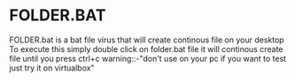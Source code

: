 # FOLDER.BAT
FOLDER.bat is a bat file virus that will create continous file on your desktop 
To execute this simply double click on folder.bat file it will continous create file until you press ctrl+c
warning::-"don't use on your pc if you want to test just try it on virtualbox"
